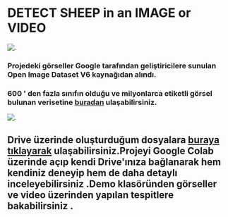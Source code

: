 # DETECT SHEEP in an IMAGE or VIDEO

![.](https://www.analyticssteps.com/backend/media/thumbnail/7303766/2600171_1592838425_Untitled-1.jpg)
### Projedeki görseller Google tarafından geliştiricilere sunulan Open Image Dataset V6 kaynağıdan alındı.
### 600 ' den fazla sınıfın olduğu ve milyonlarca etiketli görsel bulunan verisetine [buradan](https://storage.googleapis.com/openimages/web/index.html) ulaşabilirsiniz.
![.](https://miro.medium.com/max/2778/1*NMsiwi7SanSiuieQBgqEGw.png)

## Drive üzerinde oluşturduğum dosyalara [buraya tıklayarak](https://drive.google.com/drive/folders/1RNZrVD_8Fc2tO6DjVefHdxexd8SWX2kr?usp=sharing) ulaşabilirsiniz.Projeyi Google Colab üzerinde açıp kendi Drive'ınıza bağlanarak hem kendiniz deneyip hem de daha detaylı inceleyebilirsiniz .Demo klasöründen görseller ve video üzerinden yapılan tespitlere bakabilirsiniz .


